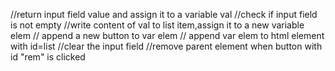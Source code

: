 
//return input field value and assign it to a variable val
//check if input field is not empty
//write content of val to list item,assign it to a new variable elem
// append a new button to var elem
// append var elem to html element with id=list
//clear the input field
//remove parent element when button with id "rem" is clicked            